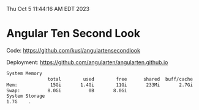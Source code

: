 Thu Oct  5 11:44:16 AM EDT 2023

# Angular Ten Second Look

Code: https://github.com/kusl/angulartensecondlook

Deployment: https://github.com/angularten/angularten.github.io

```bash
System Memory
               total        used        free      shared  buff/cache   available
Mem:            15Gi       1.4Gi        11Gi       233Mi       2.7Gi        13Gi
Swap:          8.0Gi          0B       8.0Gi
System Storage
1.7G	.
```
```bash
